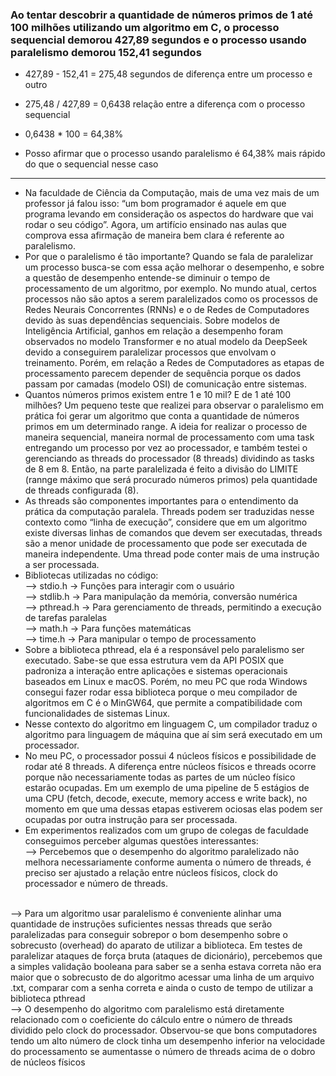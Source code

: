### Ao tentar descobrir a quantidade de números primos de 1 até 100 milhões utilizando um algoritmo em C, o processo sequencial demorou 427,89 segundos e o processo usando paralelismo demorou 152,41 segundos

- 427,89 - 152,41 = 275,48 segundos de diferença entre um processo e outro

- 275,48 / 427,89 = 0,6438 relação entre a diferença com o processo sequencial

- 0,6438 * 100 = 64,38%

- Posso afirmar que o processo usando paralelismo é 64,38% mais rápido 
do que o sequencial nesse caso
---
- Na faculdade de Ciência da Computação, mais de uma vez mais de um professor já falou isso: “um bom programador é aquele em que programa levando em consideração os aspectos do hardware que vai rodar o seu código”. Agora, um artifício ensinado nas aulas que comprova essa afirmação de maneira bem clara é referente ao paralelismo.
- Por que o paralelismo é tão importante? Quando se fala de  paralelizar um processo busca-se com essa ação melhorar o desempenho, e sobre a questão de desempenho entende-se diminuir o tempo de processamento de um algoritmo, por exemplo. No mundo atual, certos processos não são aptos a serem paralelizados como os processos de Redes Neurais Concorrentes (RNNs) e o de Redes de Computadores devido às suas dependências sequenciais. Sobre modelos de Inteligência Artificial, ganhos em relação a desempenho foram observados no modelo Transformer e no atual modelo da DeepSeek devido a conseguirem paralelizar processos que envolvam o treinamento. Porém, em relação a Redes de Computadores as etapas de processamento parecem depender de sequência porque os dados passam por camadas (modelo OSI) de comunicação entre sistemas.
- Quantos números primos existem entre 1 e 10 mil? E de 1 até 100 milhões? Um pequeno teste que realizei para observar o paralelismo em prática foi gerar um algoritmo que conta a quantidade de números primos em um determinado range. A ideia for realizar o processo de maneira sequencial, maneira normal de processamento com uma task entregando um processo por vez ao processador, e também testei o gerenciando as threads do processador (8 threads) dividindo as tasks de 8 em 8. Então, na parte paralelizada é feito a divisão do LIMITE (rannge máximo que será procurado números primos) pela quantidade de threads configurada (8).
- As threads são componentes importantes para o entendimento da prática da computação paralela. Threads podem ser traduzidas nesse contexto como “linha de execução”, considere que em um algoritmo existe diversas linhas de comandos que devem ser executadas, threads são a menor unidade de processamento que pode ser executada de maneira independente. Uma thread pode conter mais de uma instrução a ser processada.
- Bibliotecas utilizadas no código:<br>
    --> stdio.h → Funções para interagir com o usuário<br>
    --> stdlib.h → Para manipulação da memória, conversão numérica<br>
    --> pthread.h → Para gerenciamento de threads, permitindo a execução de tarefas paralelas<br>
    --> math.h → Para funções matemáticas<br>
    --> time.h → Para manipular o tempo de processamento<br>
- Sobre a biblioteca pthread, ela é a responsável pelo paralelismo ser executado. Sabe-se que essa estrutura vem da API POSIX que padroniza a interação entre aplicações e sistemas operacionais baseados em Linux e macOS. Porém, no meu PC que roda Windows consegui fazer rodar essa biblioteca porque o meu compilador de algoritmos em C é o MinGW64, que permite a compatibilidade com funcionalidades de sistemas Linux.
- Nesse contexto do algoritmo em linguagem C, um compilador traduz o algoritmo para linguagem de máquina que aí  sim será executado em um processador.
- No meu PC, o processador possui 4 núcleos físicos e possibilidade de rodar até 8 threads. A diferença entre núcleos físicos e threads ocorre porque não necessariamente todas as partes de um núcleo físico estarão ocupadas. Em um exemplo de uma pipeline de 5 estágios de uma CPU (fetch, decode, execute, memory access e write back), no momento em que uma dessas etapas estiverem ociosas elas podem ser ocupadas por outra instrução para ser processada.
- Em experimentos realizados com um grupo de colegas de faculdade conseguimos perceber algumas questões interessantes:<br>
--> Percebemos que o desempenho do algoritmo paralelizado não melhora necessariamente conforme aumenta o número de threads, é preciso ser ajustado a relação entre núcleos físicos, clock do processador e número de threads.
<br>
--> Para um algoritmo usar paralelismo é conveniente alinhar uma quantidade de instruções suficientes nessas threads que serão paralelizadas para conseguir sobrepor o bom desempenho sobre o sobrecusto (overhead) do aparato de utilizar a biblioteca. Em testes de paralelizar ataques de força bruta (ataques de dicionário), percebemos que a simples validação booleana para saber se a senha estava correta não era maior que o sobrecusto de do algoritmo acessar uma linha de um arquivo .txt, comparar com a senha correta e ainda o custo de tempo de utilizar a biblioteca pthread
<br>
--> O desempenho do algoritmo com paralelismo está diretamente relacionado com o coeficiente do cálculo entre o número de threads dividido pelo clock do processador. Observou-se que bons computadores tendo um alto número de clock tinha um desempenho inferior na velocidade do processamento se aumentasse o número de threads acima de o dobro de núcleos físicos
<br>
